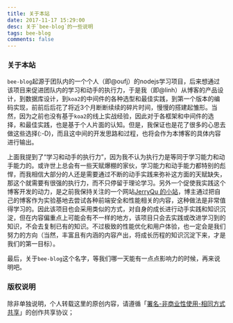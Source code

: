 ```yaml
---
title: 关于本站
date: 2017-11-17 15:29:00
desc: 关于`bee-blog`的一些说明
tags: bee-blog
comments: false
---
```


### 关于本站

`bee-blog`起源于团队内的一个个人（即@oufj）的nodejs学习项目，后来想通过该项目来促进团队内的学习和动手的执行力，于是我（即@linh）从博客的产品设计，到数据库设计，到`koa2`的中间件的各种选型和最佳实践，到第一个版本的编码实现，前前后后花了将近3个月断断续续的碎片时间，慢慢的搭建起雏形。当然，因为之前也没有基于`koa2`的线上实战经验，因此对于各框架和中间件的选择，和最佳实践，也是基于个人片面的认知。但是，我保证也是花了很多的心思去做这些选择(:-D)，而且这中间的开发思路和过程，也将会作为本博客的具体内容进行输出。

上面我提到了“学习和动手的执行力”，因为我不认为执行力是等同于学习能力和动手能力的。或许世上总会有一些天赋爆棚的家伙，学习能力和动手能力都特别的彪悍，而我相信大部分的人还是需要通过不断的动手实践来弥补这方面的天赋缺失，那这个就需要有很强的执行力，而不只停留于理论学习。另外一个促使我实践这个博客开发的动力，是之前我保持关注的一个网站[JerryQu 的小站](https://imququ.com/)，博主通过把自己的博客作为实验基地去尝试各种前端安全和性能相关的内容，这种做法是非常值得学习的。因此该项目也会采用类似的方式，对自身的成长进行动手实践和知识沉淀，但在内容偏重点上可能会有不一样的地方，该项目只会去实践或改进学习到的知识，不会去复制已有的知识。不过极致的性能优化和用户体验，也一定会是我们努力的方向（当然，丰富且有内涵的内容产出，将成长历程的知识沉淀下来，才是我们的第一目标）。

最后，关于`bee-blog`这个名字，等我们哪一天能有一点点影响力的时候，再来说明吧。

### 版权说明

除非单独说明，个人转载这里的原创内容，请遵循「[署名-非商业性使用-相同方式共享](http://creativecommons.org/licenses/by-nc-sa/3.0/deed.zh)」的创作共享协议；





